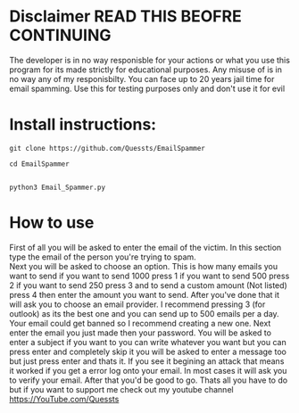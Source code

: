 # **Disclaimer READ THIS BEOFRE CONTINUING**
The developer is in no way responisble for your actions or what you use this program for its made strictly for educational purposes. Any misuse of is in no way any of my responisbilty. You can face up to 20 years jail time for email spamming. Use this for testing purposes only and don't use it for evil






# **Install instructions:**  
```
git clone https://github.com/Quessts/EmailSpammer  
```
```
cd EmailSpammer  
```
```

python3 Email_Spammer.py  
```



# **How to use**
First of all you will be asked to enter the email of the victim. In this section type the email of the person you're trying to spam.  
Next you will be asked to choose an option. This is how many emails you want to send if you want to send 1000 press 1 if you want to send 500 press 2 if you want to send 250 press 3 and to send a custom amount (Not listed) press 4 then enter the amount you want to send.
After you've done that it will ask you to choose an email provider. I recommend pressing 3 (for outlook) as its the best one and you can send up to 500 emails per a day. Your email could get banned so I recommend creating a new one. Next enter the email you just made then your password. You will be asked to enter a subject if you want to you can write whatever you want but you can press enter and completely skip it you will be asked to enter a message too but just press enter and thats it. If you see it begining an attack that means it worked if you get a error log onto your email. In most cases it will ask you to verify your email. After that you'd be good to go.
Thats all you have to do but if you want to support me check out my youtube channel https://YouTube.com/Quessts  
